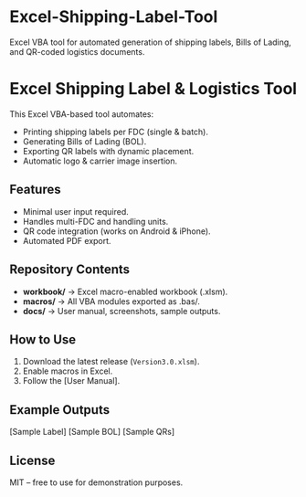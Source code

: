 # Excel-Shipping-Label-Tool
Excel VBA tool for automated generation of shipping labels, Bills of Lading, and QR-coded logistics documents.



# Excel Shipping Label & Logistics Tool

This Excel VBA-based tool automates:
- Printing shipping labels per FDC (single & batch).
- Generating Bills of Lading (BOL).
- Exporting QR labels with dynamic placement.
- Automatic logo & carrier image insertion.

## Features
- Minimal user input required.
- Handles multi-FDC and handling units.
- QR code integration (works on Android & iPhone).
- Automated PDF export.

## Repository Contents
- **workbook/** → Excel macro-enabled workbook (.xlsm).
- **macros/** → All VBA modules exported as .bas/.
- **docs/** → User manual, screenshots, sample outputs.

## How to Use
1. Download the latest release (`Version3.0.xlsm`).
2. Enable macros in Excel.
3. Follow the [User Manual].

## Example Outputs
[Sample Label]
[Sample BOL]
[Sample QRs]

## License
MIT – free to use for demonstration purposes.

